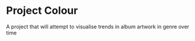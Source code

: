 # Project Colour

A project that will attempt to visualise trends in album artwork in genre over time

